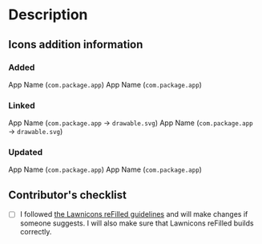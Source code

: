 # Description
<!-- Please provide a short summary of your pull request. -->

## Icons addition information
<!-- Please specify in the sections below which applications and packages you have worked on. Unnecessary sections can be deleted. -->
### Added
<!--  Apps for which you add icons. -->
App Name (`com.package.app`)
App Name (`com.package.app`)

### Linked
<!--  New links for apps that were already in Lawnicons reFilled. -->
App Name (`com.package.app` → `drawable.svg`)
App Name (`com.package.app` → `drawable.svg`)

### Updated
<!--  When replacing old icons with new ones. -->
App Name (`com.package.app`)
App Name (`com.package.app`)

## Contributor's checklist
- [ ] I followed [the Lawnicons reFilled guidelines](https://github.com/yfunk/lawnicons-refilled/blob/develop/CONTRIBUTING.md) and will make changes if someone suggests. I will also make sure that Lawnicons reFilled builds correctly.
<!-- If you think that everything is correct, then replace [ ] with [x] or click on the checkbox after creating the pull request. -->
